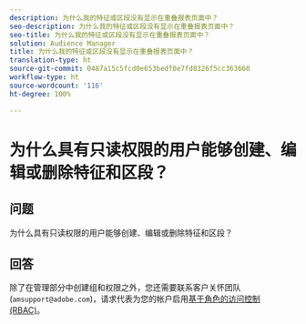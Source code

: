 ```yaml
---
description: 为什么我的特征或区段没有显示在重叠报表页面中？
seo-description: 为什么我的特征或区段没有显示在重叠报表页面中？
seo-title: 为什么我的特征或区段没有显示在重叠报表页面中？
solution: Audience Manager
title: 为什么我的特征或区段没有显示在重叠报表页面中？
translation-type: ht
source-git-commit: 0487a15c5fcd0e653bedf0e7fd8326f5cc363660
workflow-type: ht
source-wordcount: '116'
ht-degree: 100%

---
```



# 为什么具有只读权限的用户能够创建、编辑或删除特征和区段？

## 问题

为什么具有只读权限的用户能够创建、编辑或删除特征和区段？

## 回答

除了在管理部分中创建组和权限之外，您还需要联系客户关怀团队 (`amsupport@adobe.com`)，请求代表为您的帐户启用[基于角色的访问控制 (RBAC)](../features/administration/administration-overview.md)。
